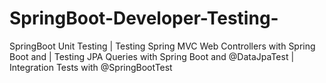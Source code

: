 # SpringBoot-Developer-Testing-
SpringBoot Unit Testing  |   Testing Spring MVC Web Controllers with Spring Boot and | Testing JPA Queries with Spring Boot and @DataJpaTest | Integration Tests with @SpringBootTest

